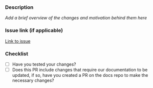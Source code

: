 ### Description

_Add a brief overview of the changes and motivation behind them here_

### Issue link (if applicable)

[Link to issue]()

### Checklist

- [ ] Have you tested your changes?
- [ ] Does this PR include changes that require our documentation to be updated, if so, have you created a PR on the docs repo to make the necessary changes?
